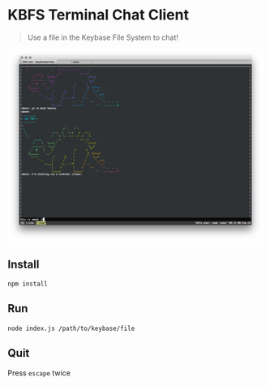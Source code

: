 # KBFS Terminal Chat Client
> Use a file in the Keybase File System to chat!

![](chat.png)

## Install

```
npm install
```

## Run

```
node index.js /path/to/keybase/file
```

## Quit

Press `escape` twice
